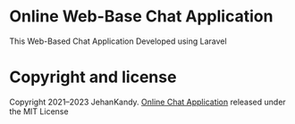 # Online Web-Base Chat Application

This Web-Based Chat Application Developed using Laravel

# Copyright and license

Copyright 2021–2023 JehanKandy. [Online Chat Application](https://github.com/BackendExpert/Chat-App) released under the MIT License